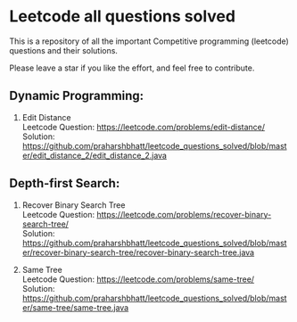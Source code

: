 # Leetcode all questions solved

This is a repository of all the important Competitive programming (leetcode) questions and their solutions.

Please leave a star if you like the effort, and feel free to contribute.


## Dynamic Programming:
1. Edit Distance <br />
	Leetcode Question: https://leetcode.com/problems/edit-distance/ <br />
	Solution: https://github.com/praharshbhatt/leetcode_questions_solved/blob/master/edit_distance_2/edit_distance_2.java <br />

## Depth-first Search:
1. Recover Binary Search Tree <br />
	Leetcode Question: https://leetcode.com/problems/recover-binary-search-tree/ <br />
	Solution: https://github.com/praharshbhatt/leetcode_questions_solved/blob/master/recover-binary-search-tree/recover-binary-search-tree.java <br />


2. Same Tree <br />
	Leetcode Question: https://leetcode.com/problems/same-tree/ <br />
	Solution: https://github.com/praharshbhatt/leetcode_questions_solved/blob/master/same-tree/same-tree.java <br />